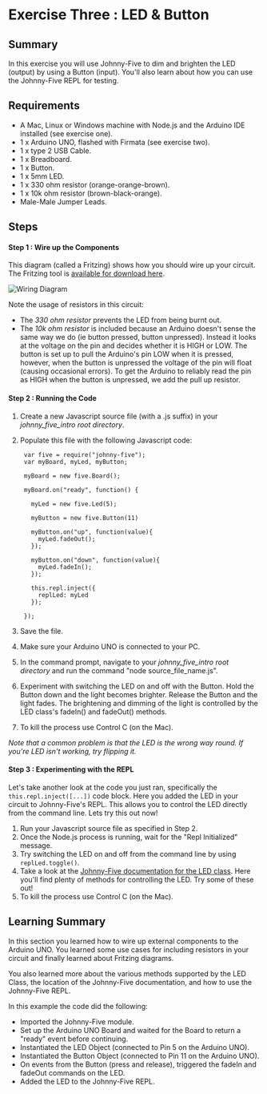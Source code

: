 # Exercise Three : LED & Button #

## Summary ##

In this exercise you will use Johnny-Five to dim and brighten the LED (output) by using a Button (input). You'll also learn about how you can use the Johnny-Five REPL for testing.

## Requirements ##

* A Mac, Linux or Windows machine with Node.js and the Arduino IDE installed (see exercise one).
* 1 x Arduino UNO, flashed with Firmata (see exercise two).
* 1 x type 2 USB Cable.
* 1 x Breadboard.
* 1 x Button.
* 1 x 5mm LED.
* 1 x 330 ohm resistor (orange-orange-brown).
* 1 x 10k ohm resistor (brown-black-orange).
* Male-Male Jumper Leads.

## Steps ##

#### Step 1 : Wire up the Components ####

This diagram (called a Fritzing) shows how you should wire up your circuit.  The Fritzing tool is [available for download here](http://fritzing.org/download/).

![Wiring Diagram](https://github.com/markwest1972/johnny_five_intro/blob/master/fritzings/03_led_and_button.png)

Note the usage of resistors in this circuit:
* The *330 ohm resistor* prevents the LED from being burnt out.
* The *10k ohm resistor* is included because an Arduino doesn't sense the same way we do (ie button pressed, button unpressed). Instead it looks at the voltage on the pin and decides whether it is HIGH or LOW. The button is set up to pull the Arduino's pin LOW when it is pressed, however, when the button is unpressed the voltage of the pin will float (causing occasional errors). To get the Arduino to reliably read the pin as HIGH when the button is unpressed, we add the pull up resistor.

#### Step 2 : Running the Code ####

1. Create a new Javascript source file (with a .js suffix) in your *johnny_five_intro root directory*.
2. Populate this file with the following Javascript code:

        var five = require("johnny-five");
        var myBoard, myLed, myButton;

        myBoard = new five.Board();

        myBoard.on("ready", function() {

          myLed = new five.Led(5);

          myButton = new five.Button(11)

          myButton.on("up", function(value){
            myLed.fadeOut();
          });

          myButton.on("down", function(value){
            myLed.fadeIn();
          });

          this.repl.inject({
            replLed: myLed
          });

        });
3. Save the file.
4. Make sure your Arduino UNO is connected to your PC.
5. In the command prompt, navigate to your *johnny_five_intro root directory* and run the command "node source_file_name.js".
6. Experiment with switching the LED on and off with the Button.  Hold the Button down and the light becomes brighter.  Release the Button and the light fades.  The brightening and dimming of the light is controlled by the LED class's fadeIn() and fadeOut() methods.  
7. To kill the process use Control C (on the Mac).

*Note that a common problem is that the LED is the wrong way round.  If you're LED isn't working, try flipping it.*

#### Step 3 : Experimenting with the REPL ####

Let's take another look at the code you just ran, specifically the `this.repl.inject([...])` code block.  Here you added the LED in your circuit to Johnny-Five's REPL.  This allows you to control the LED directly from the command line.  Lets try this out now!

1. Run your Javascript source file as specified in Step 2.
2. Once the Node.js process is running, wait for the "Repl Initialized" message.
3. Try switching the LED on and off from the command line by using `replLed.toggle()`.
4. Take a look at the [Johnny-Five documentation for the LED class](http://johnny-five.io/api/led/).  Here you'll find plenty of methods for controlling the LED.  Try some of these out!
5. To kill the process use Control C (on the Mac).

## Learning Summary ##

In this section you learned how to wire up external components to the Arduino UNO.  You learned some use cases for including resistors in your circuit and finally learned about Fritzing diagrams.

You also learned more about the various methods supported by the LED Class, the location of the Johnny-Five documentation, and how to use the Johnny-Five REPL.

In this example the code did the following:
 * Imported the Johnny-Five module.
 * Set up the Arduino UNO Board and waited for the Board to return a "ready" event before continuing.
 * Instantiated the LED Object (connected to Pin 5 on the Arduino UNO).
 * Instantiated the Button Object (connected to Pin 11 on the Arduino UNO).
 * On events from the Button (press and release), triggered the fadeIn and fadeOut commands on the LED.
 * Added the LED to the Johnny-Five REPL.
